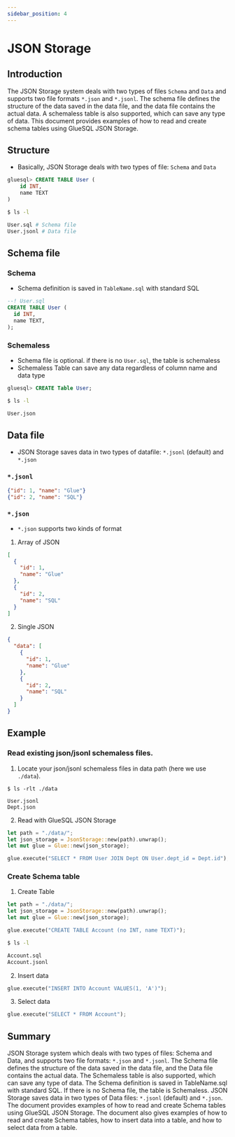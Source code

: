 ```yaml
---
sidebar_position: 4
---
```


# JSON Storage

## Introduction

The JSON Storage system deals with two types of files `Schema` and `Data` and supports two file formats `*.json` and `*.jsonl`. The schema file defines the structure of the data saved in the data file, and the data file contains the actual data. A schemaless table is also supported, which can save any type of data. This document provides examples of how to read and create schema tables using GlueSQL JSON Storage.

## Structure

- Basically, JSON Storage deals with two types of file: `Schema` and `Data`

```sql
gluesql> CREATE TABLE User (
    id INT,
    name TEXT
)
```

```sh
$ ls -l

User.sql # Schema file
User.jsonl # Data file
```

## Schema file

### Schema

- Schema definition is saved in `TableName.sql` with standard SQL

```sql
--! User.sql
CREATE TABLE User (
  id INT,
  name TEXT,
);
```

### Schemaless

- Schema file is optional. if there is no `User.sql`, the table is schemaless
- Schemaless Table can save any data regardless of column name and data type

```sql
gluesql> CREATE Table User;
```

```sh
$ ls -l

User.json
```

## Data file

- JSON Storage saves data in two types of datafile: `*.jsonl` (default) and `*.json`

### `*.jsonl`

```json
{"id": 1, "name": "Glue"}
{"id": 2, "name": "SQL"}
```

### `*.json`

- `*.json` supports two kinds of format

1. Array of JSON

```json
[
  {
    "id": 1,
    "name": "Glue"
  },
  {
    "id": 2,
    "name": "SQL"
  }
]
```

2. Single JSON

```json
{
  "data": [
    {
      "id": 1,
      "name": "Glue"
    },
    {
      "id": 2,
      "name": "SQL"
    }
  ]
}
```

## Example

### Read existing json/jsonl schemaless files.

1. Locate your json/jsonl schemaless files in data path (here we use `./data`).

```
$ ls -rlt ./data

User.jsonl
Dept.json
```

2. Read with GlueSQL JSON Storage

```rust
let path = "./data/";
let json_storage = JsonStorage::new(path).unwrap();
let mut glue = Glue::new(json_storage);

glue.execute("SELECT * FROM User JOIN Dept ON User.dept_id = Dept.id");
```

### Create Schema table

1. Create Table

```rust
let path = "./data/";
let json_storage = JsonStorage::new(path).unwrap();
let mut glue = Glue::new(json_storage);

glue.execute("CREATE TABLE Account (no INT, name TEXT)");
```

```sh
$ ls -l

Account.sql
Account.jsonl
```

2. Insert data

```rust
glue.execute("INSERT INTO Account VALUES(1, 'A')");
```

3. Select data

```rust
glue.execute("SELECT * FROM Account");
```

## Summary

JSON Storage system which deals with two types of files: Schema and Data, and supports two file formats: `*.json` and `*.jsonl`. The Schema file defines the structure of the data saved in the data file, and the Data file contains the actual data. The Schemaless table is also supported, which can save any type of data. The Schema definition is saved in TableName.sql with standard SQL. If there is no Schema file, the table is Schemaless. JSON Storage saves data in two types of Data files: `*.jsonl` (default) and `*.json`. The document provides examples of how to read and create Schema tables using GlueSQL JSON Storage. The document also gives examples of how to read and create Schema tables, how to insert data into a table, and how to select data from a table.
